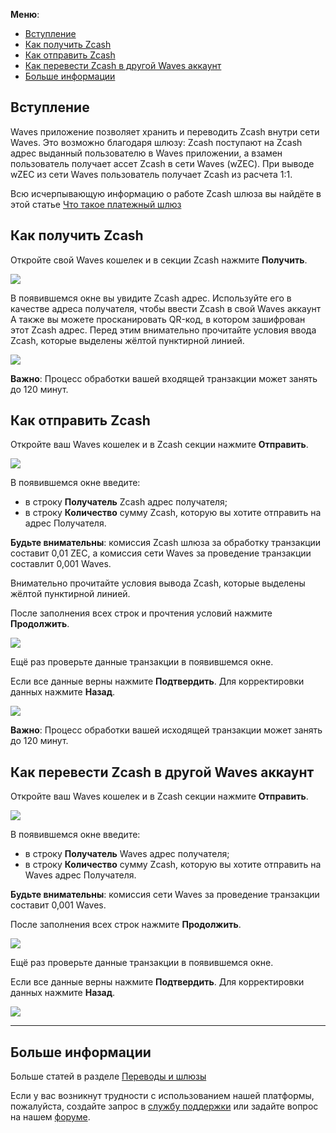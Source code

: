 **Меню**:

* [Вступление](#вступление)
* [Как получить Zcash](#как-получить-zcash)
* [Как отправить Zcash](#как-отправить-zcash)
* [Как перевести Zcash в другой Waves аккаунт](#как-перевести-zcash-в-другой-waves-аккаунт)
* [Больше информации](#больше-информации)

## Вступление

Waves приложение позволяет хранить и переводить Zcash внутри сети Waves. Это возможно благодаря шлюзу:
Zcash поступают на Zcash адрес выданный пользователю в Waves приложении, а взамен пользователь получает ассет Zcash в сети Waves (wZEC). При выводе wZEC из сети Waves пользователь получает Zcash из расчета 1:1.

Всю исчерпывающую информацию о работе Zcash шлюза вы найдёте в этой статье [Что такое платежный шлюз](/waves-client/frequently-asked-questions-faq/transfers-and-gateways/payment-gateway.md)

## Как получить Zcash

Откройте свой Waves кошелек и в секции Zcash нажмите **Получить**.

![](/_assets/zcash_transfers_01.png)

В появившемся окне вы увидите Zcash адрес.
Используйте его в качестве адреса получателя, чтобы ввести Zcash в свой Waves аккаунт
А также вы можете просканировать QR-код, в котором зашифрован этот Zcash адрес.
Перед этим внимательно прочитайте условия ввода Zcash, которые выделены жёлтой пунктирной линией.

![](/_assets/zcash_transfers_02.png)

**Важно**: Процесс обработки вашей входящей транзакции может занять до 120 минут.

## Как отправить Zcash

Откройте ваш Waves кошелек и в Zcash секции нажмите **Отправить**.

![](/_assets/zcash_transfers_01.png)

В появившемся окне введите:

* в строку **Получатель** Zcash адрес получателя;
* в строку **Количество** сумму Zcash, которую вы хотите отправить на адрес Получателя.

**Будьте внимательны**: комиссия Zcash шлюза за обработку транзакции составит 0,01 ZEC, а комиссия сети Waves за проведение транзакции составлит 0,001 Waves.

Внимательно прочитайте условия вывода Zcash, которые выделены жёлтой пунктирной линией.

После заполнения всех строк и прочтения условий нажмите **Продолжить**.

![](/_assets/zcash_transfers_04.png)

Ещё раз проверьте данные транзакции в появившемся окне.

Если все данные верны нажмите **Подтвердить**. Для корректировки данных нажмите **Назад**.

![](/_assets/zcash_transfers_05.png)

**Важно**: Процесс обработки вашей исходящей транзакции может занять до 120 минут.

## Как перевести Zcash в другой Waves аккаунт

Откройте ваш Waves кошелек и в Zcash секции нажмите **Отправить**.

![](/_assets/zcash_transfers_01.png)

В появившемся окне введите:

* в строку **Получатель** Waves адрес получателя;
* в строку **Количество** сумму Zcash, которую вы хотите отправить на Waves адрес Получателя.

**Будьте внимательны**: комиссия сети Waves за проведение транзакции составит 0,001 Waves.

После заполнения всех строк нажмите **Продолжить**.

![](/_assets/zcash_transfers_07.png)

Ещё раз проверьте данные транзакции в появившемся окне.

Если все данные верны нажмите **Подтвердить**. Для корректировки данных нажмите **Назад**.

![](/_assets/zcash_transfers_08.png)

___

## Больше информации

Больше статей в разделе [Переводы и шлюзы](/waves-client/wallet-management.md)

Если у вас возникнут трудности с использованием нашей платформы, пожалуйста, создайте запрос в [службу поддержки](https://support.wavesplatform.com/) или задайте вопрос на нашем [форуме](https://forum.wavesplatform.com/).
